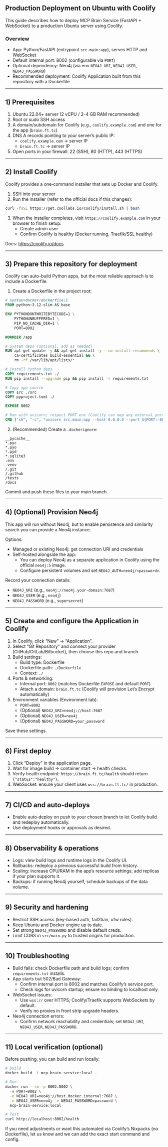 ## Production Deployment on Ubuntu with Coolify

This guide describes how to deploy MCP Brain Service (FastAPI + WebSocket) to a production Ubuntu server using Coolify.

### Overview
- App: Python/FastAPI (entrypoint `src.main:app`), serves HTTP and WebSocket
- Default internal port: 8002 (configurable via `PORT`)
- Optional dependency: Neo4j (via env `NEO4J_URI`, `NEO4J_USER`, `NEO4J_PASSWORD`)
- Recommended deployment: Coolify Application built from this repository with a Dockerfile

---

## 1) Prerequisites
1. Ubuntu 22.04+ server (2 vCPU / 2–4 GB RAM recommended)
2. Root or sudo SSH access
3. A domain/subdomain for Coolify (e.g., `coolify.example.com`) and one for the app (`brain.ft.tc`)
4. DNS A records pointing to your server’s public IP:
   - `coolify.example.com` → server IP
   - `brain.ft.tc` → server IP
5. Open ports in your firewall: 22 (SSH), 80 (HTTP), 443 (HTTPS)

---

## 2) Install Coolify
Coolify provides a one‑command installer that sets up Docker and Coolify.

1. SSH into your server
2. Run the installer (refer to the official docs if this changes):

```bash
curl -fsSL https://get.coollabs.io/coolify/install.sh | bash
```

3. When the installer completes, visit `https://coolify.example.com` in your browser to finish setup:
   - Create admin user
   - Confirm Coolify is healthy (Docker running, Traefik/SSL healthy)

Docs: https://coolify.io/docs

---

## 3) Prepare this repository for deployment
Coolify can auto-build Python apps, but the most reliable approach is to include a Dockerfile.

1) Create a Dockerfile in the project root:

```Dockerfile
# syntax=docker/dockerfile:1
FROM python:3.12-slim AS base

ENV PYTHONDONTWRITEBYTECODE=1 \
    PYTHONUNBUFFERED=1 \
    PIP_NO_CACHE_DIR=1 \
    PORT=8002

WORKDIR /app

# System deps (optional, add as needed)
RUN apt-get update -y && apt-get install -y --no-install-recommends \
    ca-certificates build-essential && \
    rm -rf /var/lib/apt/lists/*

# Install Python deps
COPY requirements.txt ./
RUN pip install --upgrade pip && pip install -r requirements.txt

# Copy app source
COPY src ./src
COPY pyproject.toml ./

EXPOSE 8002

# Run with uvicorn; respect PORT env (Coolify can map any external port)
CMD ["sh", "-c", "uvicorn src.main:app --host 0.0.0.0 --port ${PORT:-8002}"]
```

2) (Recommended) Create a `.dockerignore`:

```
__pycache__
*.pyc
*.pyo
*.pyd
*.sqlite3
.env
.venv
/.git
/.github
/tests
/docs
```

Commit and push these files to your main branch.

---

## 4) (Optional) Provision Neo4j
This app will run without Neo4j, but to enable persistence and similarity search you can provide a Neo4j instance.

Options:
- Managed or existing Neo4j: get connection URI and credentials
- Self-hosted alongside the app:
  - You can deploy Neo4j as a separate application in Coolify using the official `neo4j:5` image.
  - Configure persistent volumes and set `NEO4J_AUTH=neo4j/<password>`.

Record your connection details:
- `NEO4J_URI` (e.g., `neo4j://neo4j.your-domain:7687`)
- `NEO4J_USER` (e.g., `neo4j`)
- `NEO4J_PASSWORD` (e.g., `supersecret`)

---

## 5) Create and configure the Application in Coolify
1. In Coolify, click “New” → “Application”.
2. Select “Git Repository” and connect your provider (GitHub/GitLab/Bitbucket), then choose this repo and branch.
3. Build settings:
   - Build type: Dockerfile
   - Dockerfile path: `./Dockerfile`
   - Context: `./`
4. Ports & networking:
   - Internal port: `8002` (matches Dockerfile `EXPOSE` and default `PORT`)
   - Attach a domain: `brain.ft.tc` (Coolify will provision Let’s Encrypt automatically)
5. Environment variables (Environment tab):
   - `PORT=8002`
   - (Optional) `NEO4J_URI=neo4j://host:7687`
   - (Optional) `NEO4J_USER=neo4j`
   - (Optional) `NEO4J_PASSWORD=your_password`

Save these settings.

---

## 6) First deploy
1. Click “Deploy” in the application page.
2. Wait for image build → container start → health checks.
3. Verify health endpoint: `https://brain.ft.tc/health` should return `{"status":"healthy"}`.
4. WebSocket: ensure your client uses `wss://brain.ft.tc/` in production.

---

## 7) CI/CD and auto‑deploys
- Enable auto‑deploy on push to your chosen branch to let Coolify build and redeploy automatically.
- Use deployment hooks or approvals as desired.

---

## 8) Observability & operations
- Logs: view build logs and runtime logs in the Coolify UI.
- Rollbacks: redeploy a previous successful build from history.
- Scaling: increase CPU/RAM in the app’s resource settings; add replicas if your plan supports it.
- Backups: if running Neo4j yourself, schedule backups of the data volume.

---

## 9) Security and hardening
- Restrict SSH access (key-based auth, fail2ban, ufw rules).
- Keep Ubuntu and Docker engine up to date.
- Set strong `NEO4J_PASSWORD` and disable default creds.
- Limit CORS in `src/main.py` to trusted origins for production.

---

## 10) Troubleshooting
- Build fails: check Dockerfile path and build logs; confirm `requirements.txt` installs.
- App starts but 502/Bad Gateway:
  - Confirm internal port is 8002 and matches Coolify’s service port.
  - Check logs for uvicorn startup; ensure no binding to localhost only.
- WebSocket issues:
  - Use `wss://` over HTTPS; Coolify/Traefik supports WebSockets by default.
  - Verify no proxies in front strip upgrade headers.
- Neo4j connection errors:
  - Confirm network reachability and credentials; set `NEO4J_URI`, `NEO4J_USER`, `NEO4J_PASSWORD`.

---

## 11) Local verification (optional)
Before pushing, you can build and run locally:

```bash
# Build
docker build -t mcp-brain-service:local .

# Run
docker run --rm -p 8002:8002 \
  -e PORT=8002 \
  -e NEO4J_URI=neo4j://host.docker.internal:7687 \
  -e NEO4J_USER=neo4j -e NEO4J_PASSWORD=password \
  mcp-brain-service:local

# Test
curl http://localhost:8002/health
```

If you need adjustments or want this automated via Coolify’s Nixpacks (no Dockerfile), let us know and we can add the exact start command and config.

